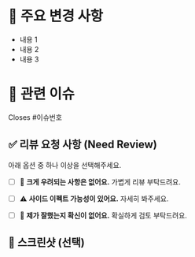 # 📌 주요 변경 사항
<!-- 이 PR에서 어떤 작업을 했는지 간단히 요약해주세요. -->

- 내용 1
- 내용 2
- 내용 3



# 🔗 관련 이슈
<!-- 관련된 이슈 번호를 연결해주세요. -->
Closes #이슈번호


 
## ✅ 리뷰 요청 사항 (Need Review)
아래 옵션 중 하나 이상을 선택해주세요.

- [ ] 🙂 **크게 우려되는 사항은 없어요.** 가볍게 리뷰 부탁드려요.  
- [ ] ⚠️ **사이드 이펙트 가능성이 있어요.** 자세히 봐주세요.  
- [ ] 🤔 **제가 잘했는지 확신이 없어요.** 확실하게 검토 부탁드려요.  



## 🎨 스크린샷 (선택)
<!-- 작업한 내용의 뷰를 첨부해주세요. -->
